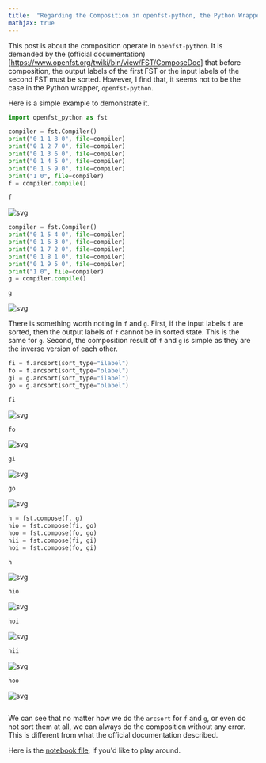 ```yaml
---
title:  "Regarding the Composition in openfst-python, the Python Wrapper of OpenFST"
mathjax: true
---
```


This post is about the composition operate in `openfst-python`.
It is demanded by the (official documentation)[https://www.openfst.org/twiki/bin/view/FST/ComposeDoc] that before composition,
the output labels of the first FST or the input labels of the second FST must be sorted.
However, I find that, it seems not to be the case in the Python wrapper, `openfst-python`.

Here is a simple example to demonstrate it.

```python
import openfst_python as fst
```


```python
compiler = fst.Compiler()
print("0 1 1 8 0", file=compiler)
print("0 1 2 7 0", file=compiler)
print("0 1 3 6 0", file=compiler)
print("0 1 4 5 0", file=compiler)
print("0 1 5 9 0", file=compiler)
print("1 0", file=compiler)
f = compiler.compile()
```


```python
f
```




    
![svg](/_posts/2024-3-14/output_2_0.svg)
    




```python
compiler = fst.Compiler()
print("0 1 5 4 0", file=compiler)
print("0 1 6 3 0", file=compiler)
print("0 1 7 2 0", file=compiler)
print("0 1 8 1 0", file=compiler)
print("0 1 9 5 0", file=compiler)
print("1 0", file=compiler)
g = compiler.compile()
```


```python
g
```
    
![svg](/_posts/2024-3-14/output_4_0.svg)

 There is something worth noting in `f` and `g`.
First, if the input labels `f` are sorted, then the output labels of `f` cannot be in sorted state.
This is the same for `g`.
Second, the composition result of `f` and `g` is simple as they are the inverse version of each other. 
   




```python
fi = f.arcsort(sort_type="ilabel")
fo = f.arcsort(sort_type="olabel")
gi = g.arcsort(sort_type="ilabel")
go = g.arcsort(sort_type="olabel")
```


```python
fi
```




    
![svg](/_posts/2024-3-14/output_6_0.svg)
    




```python
fo
```




    
![svg](/_posts/2024-3-14/output_7_0.svg)
    




```python
gi
```




    
![svg](/_posts/2024-3-14/output_8_0.svg)
    




```python
go
```




    
![svg](/_posts/2024-3-14/output_9_0.svg)
    




```python
h = fst.compose(f, g)
hio = fst.compose(fi, go)
hoo = fst.compose(fo, go)
hii = fst.compose(fi, gi)
hoi = fst.compose(fo, gi)
```


```python
h
```




    
![svg](/_posts/2024-3-14/output_11_0.svg)
    




```python
hio
```




    
![svg](/_posts/2024-3-14/output_12_0.svg)
    




```python
hoi
```




    
![svg](/_posts/2024-3-14/output_13_0.svg)
    




```python
hii
```




    
![svg](/_posts/2024-3-14/output_14_0.svg)
    




```python
hoo
```




    
![svg](/_posts/2024-3-14/output_15_0.svg)
    




```python

```

We can see that no matter how we do the `arcsort` for `f` and `g`, or even do not sort them at all, we can always do the composition without any error.
This is different from what the official documentation described.

Here is the [notebook file](/_posts/2024-3-14/debug.ipynb), if you'd like to play around.